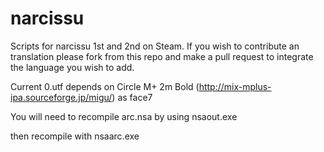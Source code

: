narcissu
========

Scripts for narcissu 1st and 2nd on Steam. If you wish to contribute an translation please fork from this repo and make a pull request to integrate the language you wish to add.

Current 0.utf depends on Circle M+ 2m Bold (http://mix-mplus-ipa.sourceforge.jp/migu/) as face7

You will need to recompile arc.nsa by using nsaout.exe

then recompile with nsaarc.exe